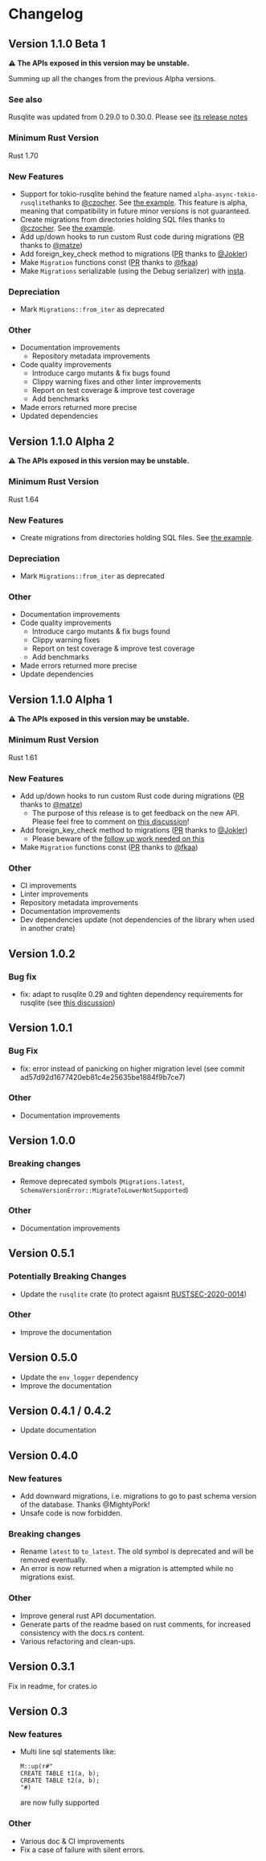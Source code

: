 # Changelog

## Version 1.1.0 Beta 1

**⚠️ The APIs exposed in this version may be unstable.**

Summing up all the changes from the previous Alpha versions.

### See also

Rusqlite was updated from 0.29.0 to 0.30.0. Please see [its release notes](https://github.com/rusqlite/rusqlite/releases/tag/v0.30.0)

### Minimum Rust Version

Rust 1.70

### New Features

* Support for tokio-rusqlite behind the feature named `alpha-async-tokio-rusqlite`thanks to [@czocher](https://github.com/czocher). See [the example](https://github.com/cljoly/rusqlite_migration/tree/c54951d22691432fbfd511cc68f1c5b8a2306737/examples/async). This feature is alpha, meaning that compatibility in future minor versions is not guaranteed.
* Create migrations from directories holding SQL files thanks to [@czocher](https://github.com/czocher). See [the example](https://github.com/cljoly/rusqlite_migration/tree/af4da527ff75e3b8c089d2300cab7fbe66096411/examples/from-directory).
* Add up/down hooks to run custom Rust code during migrations ([PR](https://github.com/cljoly/rusqlite_migration/pull/28) thanks to [@matze](https://github.com/matze))
* Add foreign_key_check method to migrations ([PR](https://github.com/cljoly/rusqlite_migration/pull/20) thanks to [@Jokler](https://github.com/Jokler))
* Make `Migration` functions const ([PR](https://github.com/cljoly/rusqlite_migration/pull/19) thanks to [@fkaa](https://github.com/fkaa))
* Make `Migrations` serializable (using the Debug serializer) with [insta](https://insta.rs).

### Depreciation

* Mark `Migrations::from_iter` as deprecated

### Other

* Documentation improvements
    * Repository metadata improvements
* Code quality improvements
    * Introduce cargo mutants & fix bugs found
    * Clippy warning fixes and other linter improvements
    * Report on test coverage & improve test coverage
    * Add benchmarks
* Made errors returned more precise
* Updated dependencies

## Version 1.1.0 Alpha 2

**⚠️ The APIs exposed in this version may be unstable.**

### Minimum Rust Version

Rust 1.64

### New Features

* Create migrations from directories holding SQL files. See [the example](https://github.com/cljoly/rusqlite_migration/tree/af4da527ff75e3b8c089d2300cab7fbe66096411/examples/from-directory).

### Depreciation

* Mark `Migrations::from_iter` as deprecated

### Other

* Documentation improvements
* Code quality improvements
    * Introduce cargo mutants & fix bugs found
    * Clippy warning fixes
    * Report on test coverage & improve test coverage
    * Add benchmarks
* Made errors returned more precise
* Update dependencies

## Version 1.1.0 Alpha 1

**⚠️ The APIs exposed in this version may be unstable.**

### Minimum Rust Version

Rust 1.61

### New Features

* Add up/down hooks to run custom Rust code during migrations ([PR](https://github.com/cljoly/rusqlite_migration/pull/28) thanks to [@matze](https://github.com/matze))
  * The purpose of this release is to get feedback on the new API. Please feel free to comment on [this discussion](https://github.com/cljoly/rusqlite_migration/discussions/36)!
* Add foreign_key_check method to migrations ([PR](https://github.com/cljoly/rusqlite_migration/pull/20) thanks to [@Jokler](https://github.com/Jokler))
  * Please beware of the [follow up work needed on this](https://github.com/cljoly/rusqlite_migration/issues/4#issuecomment-1166363260)
* Make `Migration` functions const ([PR](https://github.com/cljoly/rusqlite_migration/pull/19) thanks to [@fkaa](https://github.com/fkaa))

### Other

* CI improvements
* Linter improvements
* Repository metadata improvements
* Documentation improvements
* Dev dependencies update (not dependencies of the library when used in another crate)

## Version 1.0.2

### Bug fix

* fix: adapt to rusqlite 0.29 and tighten dependency requirements for rusqlite (see [this discussion](https://github.com/cljoly/rusqlite_migration/issues/68#issuecomment-1485795284))

## Version 1.0.1

### Bug Fix

* fix: error instead of panicking on higher migration level (see commit ad57d92d1677420eb81c4e25635be1884f9b7ce7)

### Other

* Documentation improvements

## Version 1.0.0

### Breaking changes

* Remove deprecated symbols (`Migrations.latest`, `SchemaVersionError::MigrateToLowerNotSupported`)

### Other

* Documentation improvements

## Version 0.5.1

### Potentially Breaking Changes
- Update the `rusqlite` crate (to protect agaisnt [RUSTSEC-2020-0014](https://rustsec.org/advisories/RUSTSEC-2020-0014.html))

### Other
- Improve the documentation

## Version 0.5.0

- Update the `env_logger` dependency
- Improve the documentation

## Version 0.4.1 / 0.4.2

- Update documentation

## Version 0.4.0

### New features

- Add downward migrations, i.e. migrations to go to past schema version of the database. Thanks @MightyPork!
- Unsafe code is now forbidden.

### Breaking changes

- Rename `latest` to `to_latest`. The old symbol is deprecated and will be removed eventually.
- An error is now returned when a migration is attempted while no migrations exist.

### Other

- Improve general rust API documentation.
- Generate parts of the readme based on rust comments, for increased consistency with the docs.rs content.
- Various refactoring and clean-ups.

## Version 0.3.1

Fix in readme, for crates.io

## Version 0.3

### New features

- Multi line sql statements like:
	```
	M::up(r#"
	CREATE TABLE t1(a, b);
	CREATE TABLE t2(a, b);
	"#)
	```
    are now fully supported

### Other

- Various doc & CI improvements
- Fix a case of failure with silent errors.


